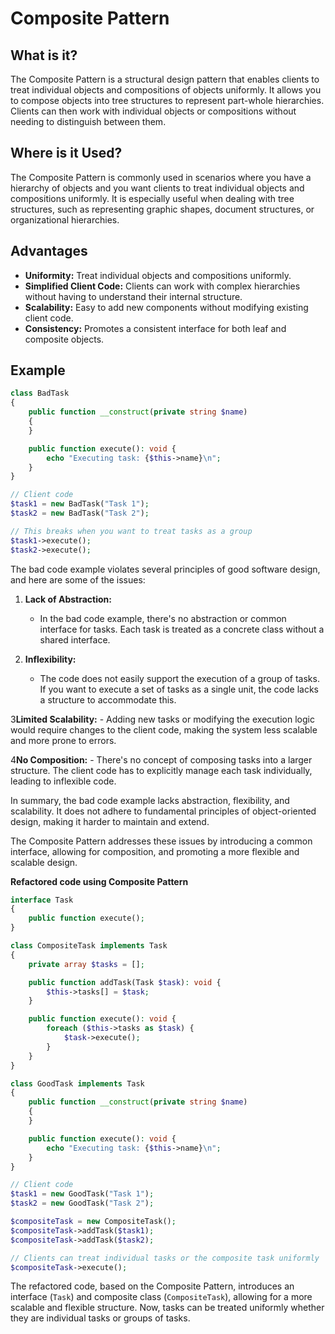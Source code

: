 # Composite Pattern

## What is it?

The Composite Pattern is a structural design pattern that enables clients to treat individual objects and compositions of objects uniformly. It allows you to compose objects into tree structures to represent part-whole hierarchies. Clients can then work with individual objects or compositions without needing to distinguish between them.

## Where is it Used?

The Composite Pattern is commonly used in scenarios where you have a hierarchy of objects and you want clients to treat individual objects and compositions uniformly. It is especially useful when dealing with tree structures, such as representing graphic shapes, document structures, or organizational hierarchies.

## Advantages

- **Uniformity:** Treat individual objects and compositions uniformly.
- **Simplified Client Code:** Clients can work with complex hierarchies without having to understand their internal structure.
- **Scalability:** Easy to add new components without modifying existing client code.
- **Consistency:** Promotes a consistent interface for both leaf and composite objects.

## Example

```php
class BadTask 
{
    public function __construct(private string $name) 
    {
    }

    public function execute(): void {
        echo "Executing task: {$this->name}\n";
    }
}

// Client code
$task1 = new BadTask("Task 1");
$task2 = new BadTask("Task 2");

// This breaks when you want to treat tasks as a group
$task1->execute();
$task2->execute();
```

The bad code example violates several principles of good software design, and here are some of the issues:

1. **Lack of Abstraction:**
    - In the bad code example, there's no abstraction or common interface for tasks. Each task is treated as a concrete class without a shared interface.

2. **Inflexibility:**
    - The code does not easily support the execution of a group of tasks. If you want to execute a set of tasks as a single unit, the code lacks a structure to accommodate this.

3**Limited Scalability:**
    - Adding new tasks or modifying the execution logic would require changes to the client code, making the system less scalable and more prone to errors.

4**No Composition:**
    - There's no concept of composing tasks into a larger structure. The client code has to explicitly manage each task individually, leading to inflexible code.

In summary, the bad code example lacks abstraction, flexibility, and scalability. It does not adhere to fundamental principles of object-oriented design, making it harder to maintain and extend. 

The Composite Pattern addresses these issues by introducing a common interface, allowing for composition, and promoting a more flexible and scalable design.

**Refactored code using Composite Pattern**

```php
interface Task 
{
    public function execute();
}

class CompositeTask implements Task 
{
    private array $tasks = [];

    public function addTask(Task $task): void {
        $this->tasks[] = $task;
    }

    public function execute(): void {
        foreach ($this->tasks as $task) {
            $task->execute();
        }
    }
}

class GoodTask implements Task 
{
    public function __construct(private string $name) 
    {
    }

    public function execute(): void {
        echo "Executing task: {$this->name}\n";
    }
}

// Client code
$task1 = new GoodTask("Task 1");
$task2 = new GoodTask("Task 2");

$compositeTask = new CompositeTask();
$compositeTask->addTask($task1);
$compositeTask->addTask($task2);

// Clients can treat individual tasks or the composite task uniformly
$compositeTask->execute();
```

The refactored code, based on the Composite Pattern, introduces an interface (`Task`) and composite class (`CompositeTask`), allowing for a more scalable and flexible structure. Now, tasks can be treated uniformly whether they are individual tasks or groups of tasks.
